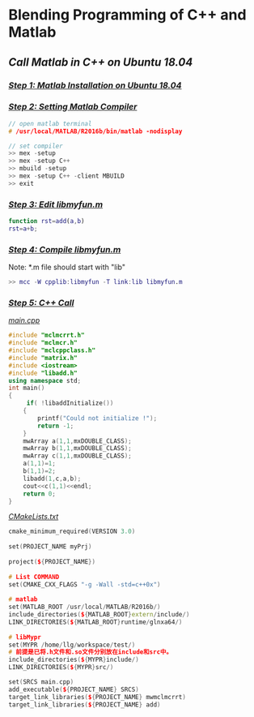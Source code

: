 # Blending Programming of C++ and Matlab
## *Call Matlab in C++ on Ubuntu 18.04*  
### [*Step 1: Matlab Installation on Ubuntu 18.04*]()
### [*Step 2: Setting Matlab Compiler*]()
```c++
// open matlab terminal
# /usr/local/MATLAB/R2016b/bin/matlab -nodisplay

// set compiler
>> mex -setup
>> mex -setup C++
>> mbuild -setup
>> mex -setup C++ -client MBUILD
>> exit
```

### [*Step 3: Edit libmyfun.m*]()
```Matlab
function rst=add(a,b)
rst=a+b;
```

### [*Step 4: Compile libmyfun.m*]()
Note: *.m file should start with "lib"
```Matlab
>> mcc -W cpplib:libmyfun -T link:lib libmyfun.m
```

### [*Step 5: C++ Call*]()
[*main.cpp*]()
```c++
#include "mclmcrrt.h"  
#include "mclmcr.h"  
#include "mclcppclass.h"  
#include "matrix.h"
#include <iostream>
#include "libadd.h"
using namespace std;
int main()
{
	 if( !libaddInitialize())    
    {    
        printf("Could not initialize !");    
        return -1;      
    }
	mwArray a(1,1,mxDOUBLE_CLASS);
	mwArray b(1,1,mxDOUBLE_CLASS);
	mwArray c(1,1,mxDOUBLE_CLASS);
	a(1,1)=1;
	b(1,1)=2;
	libadd(1,c,a,b);
	cout<<c(1,1)<<endl;
	return 0;
}

```

[*CMakeLists.txt*]()
```c++
cmake_minimum_required(VERSION 3.0)
 
set(PROJECT_NAME myPrj)
 
project(${PROJECT_NAME})
 
# List COMMAND
set(CMAKE_CXX_FLAGS "-g -Wall -std=c++0x")
 
# matlab
set(MATLAB_ROOT /usr/local/MATLAB/R2016b/)
include_directories(${MATLAB_ROOT}extern/include/)
LINK_DIRECTORIES(${MATLAB_ROOT}runtime/glnxa64/)
 
# libMypr
set(MYPR /home/llg/workspace/test/)
# 前提是已将.h文件和.so文件分别放在include和src中。
include_directories(${MYPR}include/)
LINK_DIRECTORIES(${MYPR}src/)

set(SRCS main.cpp)
add_executable(${PROJECT_NAME} SRCS)
target_link_libraries(${PROJECT_NAME} mwmclmcrrt)
target_link_libraries(${PROJECT_NAME} add)
```